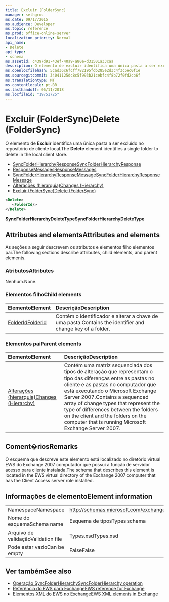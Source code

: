 ```yaml
---
title: Excluir (FolderSync)
manager: sethgros
ms.date: 09/17/2015
ms.audience: Developer
ms.topic: reference
ms.prod: office-online-server
localization_priority: Normal
api_name:
- Delete
api_type:
- schema
ms.assetid: c4397d91-43ef-40a9-a80e-d31501a33caa
description: O elemento de excluir identifica uma única pasta a ser excluído no repositório de cliente local.
ms.openlocfilehash: 5cad36c6fcff782195fdb285e2d3c4f3c5ec0f1e
ms.sourcegitcommit: 34041125dc8c5f993b21cebfc4f8b72f0fd2cb6f
ms.translationtype: MT
ms.contentlocale: pt-BR
ms.lasthandoff: 06/11/2018
ms.locfileid: "19751725"
---
```

# <a name="delete-foldersync"></a><span data-ttu-id="f1713-103">Excluir (FolderSync)</span><span class="sxs-lookup"><span data-stu-id="f1713-103">Delete (FolderSync)</span></span>

<span data-ttu-id="f1713-104">O elemento de **Excluir** identifica uma única pasta a ser excluído no repositório de cliente local.</span><span class="sxs-lookup"><span data-stu-id="f1713-104">The **Delete** element identifies a single folder to delete in the local client store.</span></span> 
  
- [<span data-ttu-id="f1713-105">SyncFolderHierarchyResponse</span><span class="sxs-lookup"><span data-stu-id="f1713-105">SyncFolderHierarchyResponse</span></span>](syncfolderhierarchyresponse.md)  
- [<span data-ttu-id="f1713-106">ResponseMessages</span><span class="sxs-lookup"><span data-stu-id="f1713-106">ResponseMessages</span></span>](responsemessages.md)  
- [<span data-ttu-id="f1713-107">SyncFolderHierarchyResponseMessage</span><span class="sxs-lookup"><span data-stu-id="f1713-107">SyncFolderHierarchyResponseMessage</span></span>](syncfolderhierarchyresponsemessage.md)  
- [<span data-ttu-id="f1713-108">Alterações (hierarquia)</span><span class="sxs-lookup"><span data-stu-id="f1713-108">Changes (Hierarchy)</span></span>](changes-hierarchy.md)  
- [<span data-ttu-id="f1713-109">Excluir (FolderSync)</span><span class="sxs-lookup"><span data-stu-id="f1713-109">Delete (FolderSync)</span></span>](delete-foldersync.md)
  
```xml
<Delete>
   <FolderId/>
</Delete>
```

<span data-ttu-id="f1713-110">**SyncFolderHierarchyDeleteType**</span><span class="sxs-lookup"><span data-stu-id="f1713-110">**SyncFolderHierarchyDeleteType**</span></span>

## <a name="attributes-and-elements"></a><span data-ttu-id="f1713-111">Attributes and elements</span><span class="sxs-lookup"><span data-stu-id="f1713-111">Attributes and elements</span></span>

<span data-ttu-id="f1713-112">As seções a seguir descrevem os atributos e elementos filho elementos pai.</span><span class="sxs-lookup"><span data-stu-id="f1713-112">The following sections describe attributes, child elements, and parent elements.</span></span>
  
### <a name="attributes"></a><span data-ttu-id="f1713-113">Atributos</span><span class="sxs-lookup"><span data-stu-id="f1713-113">Attributes</span></span>

<span data-ttu-id="f1713-114">Nenhum.</span><span class="sxs-lookup"><span data-stu-id="f1713-114">None.</span></span>
  
### <a name="child-elements"></a><span data-ttu-id="f1713-115">Elementos filho</span><span class="sxs-lookup"><span data-stu-id="f1713-115">Child elements</span></span>

|<span data-ttu-id="f1713-116">**Elemento**</span><span class="sxs-lookup"><span data-stu-id="f1713-116">**Element**</span></span>|<span data-ttu-id="f1713-117">**Descrição**</span><span class="sxs-lookup"><span data-stu-id="f1713-117">**Description**</span></span>|
|:-----|:-----|
|[<span data-ttu-id="f1713-118">FolderId</span><span class="sxs-lookup"><span data-stu-id="f1713-118">FolderId</span></span>](folderid.md) <br/> |<span data-ttu-id="f1713-119">Contém o identificador e alterar a chave de uma pasta.</span><span class="sxs-lookup"><span data-stu-id="f1713-119">Contains the identifier and change key of a folder.</span></span>  <br/> |
   
### <a name="parent-elements"></a><span data-ttu-id="f1713-120">Elementos pai</span><span class="sxs-lookup"><span data-stu-id="f1713-120">Parent elements</span></span>

|<span data-ttu-id="f1713-121">**Elemento**</span><span class="sxs-lookup"><span data-stu-id="f1713-121">**Element**</span></span>|<span data-ttu-id="f1713-122">**Descrição**</span><span class="sxs-lookup"><span data-stu-id="f1713-122">**Description**</span></span>|
|:-----|:-----|
|[<span data-ttu-id="f1713-123">Alterações (hierarquia)</span><span class="sxs-lookup"><span data-stu-id="f1713-123">Changes (Hierarchy)</span></span>](changes-hierarchy.md) <br/> |<span data-ttu-id="f1713-124">Contém uma matriz sequenciada dos tipos de alteração que representam o tipo das diferenças entre as pastas no cliente e as pastas no computador que está executando o Microsoft Exchange Server 2007.</span><span class="sxs-lookup"><span data-stu-id="f1713-124">Contains a sequenced array of change types that represent the type of differences between the folders on the client and the folders on the computer that is running Microsoft Exchange Server 2007.</span></span>  <br/> |
   
## <a name="remarks"></a><span data-ttu-id="f1713-125">Coment�rios</span><span class="sxs-lookup"><span data-stu-id="f1713-125">Remarks</span></span>

<span data-ttu-id="f1713-126">O esquema que descreve este elemento está localizado no diretório virtual EWS do Exchange 2007 computador que possui a função de servidor acesso para cliente instalada.</span><span class="sxs-lookup"><span data-stu-id="f1713-126">The schema that describes this element is located in the EWS virtual directory of the Exchange 2007 computer that has the Client Access server role installed.</span></span>
  
## <a name="element-information"></a><span data-ttu-id="f1713-127">Informações de elemento</span><span class="sxs-lookup"><span data-stu-id="f1713-127">Element information</span></span>

|||
|:-----|:-----|
|<span data-ttu-id="f1713-128">Namespace</span><span class="sxs-lookup"><span data-stu-id="f1713-128">Namespace</span></span>  <br/> |http://schemas.microsoft.com/exchange/services/2006/types  <br/> |
|<span data-ttu-id="f1713-129">Nome do esquema</span><span class="sxs-lookup"><span data-stu-id="f1713-129">Schema name</span></span>  <br/> |<span data-ttu-id="f1713-130">Esquema de tipos</span><span class="sxs-lookup"><span data-stu-id="f1713-130">Types schema</span></span>  <br/> |
|<span data-ttu-id="f1713-131">Arquivo de validação</span><span class="sxs-lookup"><span data-stu-id="f1713-131">Validation file</span></span>  <br/> |<span data-ttu-id="f1713-132">Types.xsd</span><span class="sxs-lookup"><span data-stu-id="f1713-132">Types.xsd</span></span>  <br/> |
|<span data-ttu-id="f1713-133">Pode estar vazio</span><span class="sxs-lookup"><span data-stu-id="f1713-133">Can be empty</span></span>  <br/> |<span data-ttu-id="f1713-134">False</span><span class="sxs-lookup"><span data-stu-id="f1713-134">False</span></span>  <br/> |
   
## <a name="see-also"></a><span data-ttu-id="f1713-135">Ver também</span><span class="sxs-lookup"><span data-stu-id="f1713-135">See also</span></span>

- [<span data-ttu-id="f1713-136">Operação SyncFolderHierarchy</span><span class="sxs-lookup"><span data-stu-id="f1713-136">SyncFolderHierarchy operation</span></span>](syncfolderhierarchy-operation.md)
- [<span data-ttu-id="f1713-137">Referência do EWS para Exchange</span><span class="sxs-lookup"><span data-stu-id="f1713-137">EWS reference for Exchange</span></span>](ews-reference-for-exchange.md)
- [<span data-ttu-id="f1713-138">Elementos XML do EWS no Exchange</span><span class="sxs-lookup"><span data-stu-id="f1713-138">EWS XML elements in Exchange</span></span>](ews-xml-elements-in-exchange.md)

